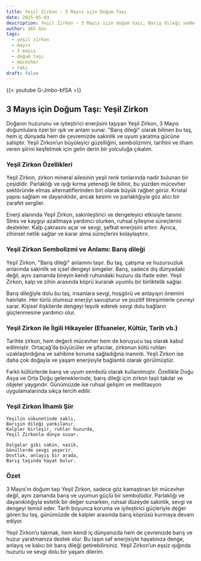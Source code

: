 ```yaml
---
title: Yeşil Zirkon - 3 Mayıs için Doğum Taşı
date: 2025-05-03
description: Yeşil Zirkon - 3 Mayıs için doğum taşı, Barış dileği sembolü. Bu özel taşın derin anlamını öğrenin.
author: 365 Gün
tags:
  - yeşil zirkon
  - mayıs
  - 3 mayıs
  - doğum taşı
  - mücevher
  - takı
draft: false
---
```


{{< youtube G-Jmbo-bfSA >}}

## 3 Mayıs için Doğum Taşı: Yeşil Zirkon

Doğanın huzurunu ve iyileştirici enerjisini taşıyan Yeşil Zirkon, 3 Mayıs doğumlulara özel bir ışık ve anlam sunar. "Barış dileği" olarak bilinen bu taş, hem iç dünyada hem de çevremizde sakinlik ve uyum yaratma gücüne sahiptir. Yeşil Zirkon’un büyüleyici güzelliğini, sembolizmini, tarihini ve ilham veren şiirini keşfetmek için gelin derin bir yolculuğa çıkalım.

### Yeşil Zirkon Özellikleri

Yeşil Zirkon, zirkon mineral ailesinin yeşil renk tonlarında nadir bulunan bir çeşididir. Parlaklığı ve ışığı kırma yeteneği ile bilinir, bu yüzden mücevher sektöründe elmas alternatiflerinden biri olarak büyük rağbet görür. Kristal yapısı sağlam ve dayanıklıdır, ancak kesimi ve parlaklığıyla göz alıcı bir zarafet sergiler.

Enerji alanında Yeşil Zirkon, sakinleştirici ve dengeleyici etkisiyle tanınır. Stres ve kaygıyı azaltmaya yardımcı olurken, ruhsal iyileşme süreçlerini destekler. Kalp çakrasını açar ve sevgi, şefkat enerjisini artırır. Ayrıca, zihinsel netlik sağlar ve karar alma süreçlerini kolaylaştırır.

### Yeşil Zirkon Sembolizmi ve Anlamı: Barış dileği

Yeşil Zirkon, "Barış dileği" anlamını taşır. Bu taş, çatışma ve huzursuzluk anlarında sakinlik ve içsel dengeyi simgeler. Barış, sadece dış dünyadaki değil, aynı zamanda bireyin kendi ruhundaki huzuru da ifade eder. Yeşil Zirkon, kalp ve zihin arasında köprü kurarak uyumlu bir birliktelik sağlar.

Barış dileğiyle dolu bu taş, insanlara sevgi, hoşgörü ve anlayışın önemini hatırlatır. Her türlü olumsuz enerjiyi savuşturur ve pozitif titreşimlerle çevreyi sarar. Kişisel ilişkilerde dengeyi teşvik ederek sevgi dolu bağların güçlenmesine yardımcı olur.

### Yeşil Zirkon ile İlgili Hikayeler (Efsaneler, Kültür, Tarih vb.)

Tarihte zirkon, hem değerli mücevher hem de koruyucu taş olarak kabul edilmiştir. Ortaçağ’da büyücüler ve şifacılar, zirkonun kötü ruhları uzaklaştırdığına ve sahibine koruma sağladığına inanırdı. Yeşil Zirkon ise daha çok doğayla ve yaşam enerjisiyle bağlantılı olarak görülmüştür.

Farklı kültürlerde barış ve uyum sembolü olarak kullanılmıştır. Özellikle Doğu Asya ve Orta Doğu geleneklerinde, barış dileği için zirkon taşlı takılar ve objeler yaygındır. Günümüzde ise ruhsal gelişim ve meditasyon uygulamalarında sıkça tercih edilir.

### Yeşil Zirkon İlhamlı Şiir

```
Yeşilin sükunetinde saklı,
Barışın dileği yankılanır.
Kalpler birleşir, ruhlar huzurda,
Yeşil Zirkonla dünya susar.

Dalgalar gibi sakin, nazik,
Gönüllerde sevgi yeşerir.
Dostluk, anlayış bir arada,
Barış taşında hayat bulur.
```

### Özet

3 Mayıs’ın doğum taşı Yeşil Zirkon, sadece göz kamaştıran bir mücevher değil, aynı zamanda barış ve uyumun güçlü bir sembolüdür. Parlaklığı ve dayanıklılığıyla estetik bir değer sunarken, ruhsal düzeyde sakinlik, sevgi ve dengeyi temsil eder. Tarih boyunca koruma ve iyileştirici güçleriyle değer gören bu taş, günümüzde de kalpler arasında barış köprüsü kurmaya devam ediyor.

Yeşil Zirkon’u takmak, hem kendi iç dünyanızda hem de çevrenizde barış ve huzur yaratmanıza destek olur. Bu taşın saf enerjisiyle hayatınıza denge, anlayış ve kalıcı bir barış dileği getirebilirsiniz. Yeşil Zirkon’un eşsiz ışığında huzurlu ve sevgi dolu bir yaşam dilerim.